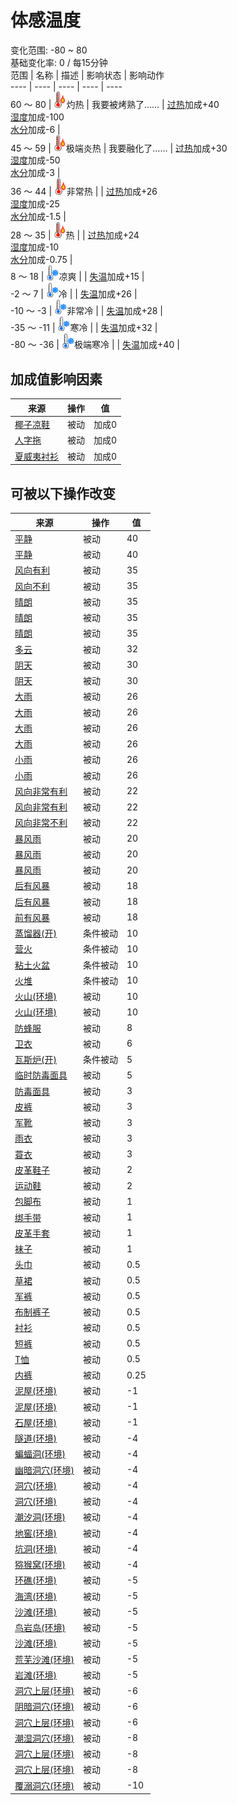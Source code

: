 # 体感温度  
变化范围: -80 ~ 80  
基础变化率: 0 / 每15分钟  
范围  |  名称  |  描述  |  影响状态  |  影响动作  
----  |  ----  |  ----  |  ----  |  ----  
60 ～ 80  |  <img decoding="async" src="Sprite/Hot.png" style="width:20px;">灼热  |  我要被烤熟了……  |  [过热](Hyperthermia.md)加成+40<br>[湿度](Wetness.md)加成-100<br>[水分](Hydration.md)加成-6  |    
45 ～ 59  |  <img decoding="async" src="Sprite/Hot.png" style="width:20px;">极端炎热  |  我要融化了……  |  [过热](Hyperthermia.md)加成+30<br>[湿度](Wetness.md)加成-50<br>[水分](Hydration.md)加成-3  |    
36 ～ 44  |  <img decoding="async" src="Sprite/Hot.png" style="width:20px;">非常热  |    |  [过热](Hyperthermia.md)加成+26<br>[湿度](Wetness.md)加成-25<br>[水分](Hydration.md)加成-1.5  |    
28 ～ 35  |  <img decoding="async" src="Sprite/Hot.png" style="width:20px;">热  |    |  [过热](Hyperthermia.md)加成+24<br>[湿度](Wetness.md)加成-10<br>[水分](Hydration.md)加成-0.75  |    
8 ～ 18  |  <img decoding="async" src="Sprite/Cold.png" style="width:20px;">凉爽  |    |  [失温](Hypothermia.md)加成+15  |    
-2 ～ 7  |  <img decoding="async" src="Sprite/Cold.png" style="width:20px;">冷  |    |  [失温](Hypothermia.md)加成+26  |    
-10 ～ -3  |  <img decoding="async" src="Sprite/Cold.png" style="width:20px;">非常冷  |    |  [失温](Hypothermia.md)加成+28  |    
-35 ～ -11  |  <img decoding="async" src="Sprite/Cold.png" style="width:20px;">寒冷  |    |  [失温](Hypothermia.md)加成+32  |    
-80 ～ -36  |  <img decoding="async" src="Sprite/Cold.png" style="width:20px;">极端寒冷  |    |  [失温](Hypothermia.md)加成+40  |    
## 加成值影响因素  
来源  |  操作  |  值  
----  |  ----  |  ----  
[椰子凉鞋](CoconutSandals.md)  |  被动  |  加成0  
[人字拖](Flipflops.md)  |  被动  |  加成0  
[夏威夷衬衫](HawaiianShirt.md)  |  被动  |  加成0  
## 可被以下操作改变  
来源  |  操作  |  值  
----  |  ----  |  ----  
[平静](OpenSea_Calm.md)  |  被动  |  40  
[平静](OpenSea_CalmInfinite.md)  |  被动  |  40  
[风向有利](OpenSea_Favourable.md)  |  被动  |  35  
[风向不利](OpenSea_UnFavourable.md)  |  被动  |  35  
[晴朗](TropicalIsland_Clear.md)  |  被动  |  35  
[晴朗](TropicalIsland_ClearInfinite.md)  |  被动  |  35  
[晴朗](TropicalIsland_ClearStart.md)  |  被动  |  35  
[多云](TropicalIsland_PartiallyCloudy.md)  |  被动  |  32  
[阴天](TropicalIsland_Cloudy.md)  |  被动  |  30  
[阴天](TropicalIsland_CloudyStart.md)  |  被动  |  30  
[大雨](TropicalIsland_HeavyRain.md)  |  被动  |  26  
[大雨](TropicalIsland_HeavyRainInfinite.md)  |  被动  |  26  
[大雨](TropicalIsland_HeavyRainLong.md)  |  被动  |  26  
[大雨](TropicalIsland_HeavyRainStart.md)  |  被动  |  26  
[小雨](TropicalIsland_LightRain.md)  |  被动  |  26  
[小雨](TropicalIsland_LightRainStart.md)  |  被动  |  26  
[风向非常有利](OpenSea_VeryFavourable.md)  |  被动  |  22  
[风向非常有利](OpenSea_VeryFavourableInfinite.md)  |  被动  |  22  
[风向非常不利](OpenSea_VeryUnFavourable.md)  |  被动  |  22  
[暴风雨](TropicalIsland_Storm.md)  |  被动  |  20  
[暴风雨](TropicalIsland_StormInfinite.md)  |  被动  |  20  
[暴风雨](TropicalIsland_StormStart.md)  |  被动  |  20  
[后有风暴](OpenSea_StormBehind.md)  |  被动  |  18  
[后有风暴](OpenSea_StormBehindInfinite.md)  |  被动  |  18  
[前有风暴](OpenSea_StormFront.md)  |  被动  |  18  
[蒸馏器(开)](AlembicOn.md)  |  条件被动  |  10  
[营火](Campfire.md)  |  条件被动  |  10  
[粘土火盆](ClayFirePit.md)  |  条件被动  |  10  
[火堆](Fire.md)  |  条件被动  |  10  
[火山(环境)](Env_AcidLake.md)  |  被动  |  10  
[火山(环境)](Env_Volcano.md)  |  被动  |  10  
[防蜂服](BeeSuit.md)  |  被动  |  8  
[卫衣](HoodieRetromation.md)  |  被动  |  6  
[瓦斯炉(开)](GasCookerOn.md)  |  条件被动  |  5  
[临时防毒面具](MaskMakeshift.md)  |  被动  |  5  
[防毒面具](GasMaskRustic.md)  |  被动  |  3  
[皮裤](LeatherPants.md)  |  被动  |  3  
[军靴](MilitaryBoots.md)  |  被动  |  3  
[雨衣](Raincoat.md)  |  被动  |  3  
[蓑衣](StrawCape.md)  |  被动  |  3  
[皮革鞋子](LeatherShoes.md)  |  被动  |  2  
[运动鞋](Sneakers.md)  |  被动  |  2  
[包脚布](FootWrappings.md)  |  被动  |  1  
[绑手带](HandWrappings.md)  |  被动  |  1  
[皮革手套](LeatherGloves.md)  |  被动  |  1  
[袜子](Socks.md)  |  被动  |  1  
[头巾](HeadWrappings.md)  |  被动  |  0.5  
[草裙](LeafSKirt.md)  |  被动  |  0.5  
[军裤](MilitaryPants.md)  |  被动  |  0.5  
[布制裤子](PantsCloth.md)  |  被动  |  0.5  
[衬衫](ShirtFiber.md)  |  被动  |  0.5  
[短裤](Shorts.md)  |  被动  |  0.5  
[T恤](T-Shirt.md)  |  被动  |  0.5  
[内裤](Underwear.md)  |  被动  |  0.25  
[泥屋(环境)](Env_MudHut.md)  |  被动  |  -1  
[泥屋(环境)](Env_MudHutRuins.md)  |  被动  |  -1  
[石屋(环境)](Env_StoneHut.md)  |  被动  |  -1  
[隧道(环境)](Env_Tunnel.md)  |  被动  |  -4  
[蝙蝠洞(环境)](Env_CaveBats.md)  |  被动  |  -4  
[幽暗洞穴(环境)](Env_CaveDark.md)  |  被动  |  -4  
[洞穴(环境)](Env_CaveGrasslands.md)  |  被动  |  -4  
[洞穴(环境)](Env_CaveSea.md)  |  被动  |  -4  
[潮汐洞(环境)](Env_CaveTidal.md)  |  被动  |  -4  
[地窖(环境)](Env_Cellar.md)  |  被动  |  -4  
[坑洞(环境)](Env_HighlandHole.md)  |  被动  |  -4  
[猕猴窝(环境)](Env_MacaqueDen.md)  |  被动  |  -4  
[环礁(环境)](Env_Atoll.md)  |  被动  |  -5  
[海湾(环境)](Env_Bay.md)  |  被动  |  -5  
[沙滩(环境)](Env_Beach.md)  |  被动  |  -5  
[鸟岩岛(环境)](Env_BirdRock.md)  |  被动  |  -5  
[沙滩(环境)](Env_Cove.md)  |  被动  |  -5  
[荒芜沙滩(环境)](Env_DesolateBeach.md)  |  被动  |  -5  
[岩滩(环境)](Env_Rocks.md)  |  被动  |  -5  
[洞穴上层(环境)](Env_CrystalChamber.md)  |  被动  |  -6  
[阴暗洞穴(环境)](Env_DarkChamber.md)  |  被动  |  -6  
[洞穴上层(环境)](Env_MidChamber.md)  |  被动  |  -6  
[潮湿洞穴(环境)](Env_DampChamber.md)  |  被动  |  -8  
[洞穴上层(环境)](Env_LowChamber.md)  |  被动  |  -8  
[洞穴上层(环境)](Env_NarrowTunnel.md)  |  被动  |  -8  
[覆溺洞穴(环境)](Env_FloodedChamber.md)  |  被动  |  -10  

